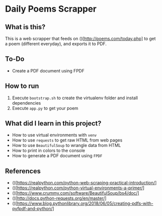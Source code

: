 # Daily Poems Scrapper

## What is this?

This is a web scrapper that feeds on ()[http://poems.com/today.php] to get a poem (different everyday), and exports it to PDF.

## To-Do

- Create a PDF document using FPDF

## How to run

1. Execute `bootstrap.sh` to create the virtualenv folder and install dependencies
2. Execute `app.py` to get your poem

## What did I learn in this project?

- How to use virtual environments with `venv`
- How to use `requests` to get raw HTML from web pages
- How to use `BeautifulSoup` to wrangle data from HTML
- How to print in colors to the console
- How to generate a PDF document using `FPDF`

## References

- ()[https://realpython.com/python-web-scraping-practical-introduction/]
- ()[https://realpython.com/python-virtual-environments-a-primer/]
- ()[https://www.crummy.com/software/BeautifulSoup/bs4/doc/]
- ()[http://docs.python-requests.org/en/master/]
- ()[https://www.blog.pythonlibrary.org/2018/06/05/creating-pdfs-with-pyfpdf-and-python/]
